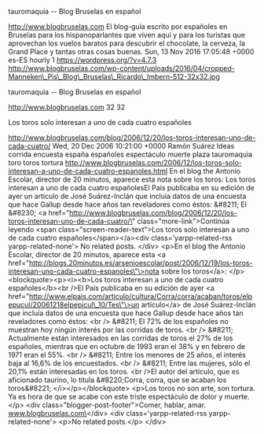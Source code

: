 tauromaquia -- Blog Bruselas en español

http://www.blogbruselas.com El blog-guía escrito por españoles en
Bruselas para los hispanoparlantes que viven aquí y para los turistas
que aprovechan los vuelos baratos para descubrir el chocolate, la
cerveza, la Grand Place y tantas otras cosas buenas. Sun, 13 Nov 2016
17:05:48 +0000 es-ES hourly 1 https://wordpress.org/?v=4.7.3
http://www.blogbruselas.com/wp-content/uploads/2016/04/cropped-Manneken\_Pis\_Blog\_Bruselas\_Ricardo\_Imbern-512-32x32.jpg

tauromaquia -- Blog Bruselas en español

http://www.blogbruselas.com 32 32

Los toros solo interesan a uno de cada cuatro españoles

http://www.blogbruselas.com/blog/2006/12/20/los-toros-interesan-uno-de-cada-cuatro/
Wed, 20 Dec 2006 10:21:00 +0000 Ramón Suárez Ideas corrida encuesta
españa españoles espectáculo muerte plaza tauromaquia toro toros tortura
http://www.blogbruselas.com/2006/12/los-toros-solo-interesan-a-uno-de-cada-cuatro-espanoles.html
En el blog the Antonio Escolar, director de 20 minutos, aparece esta
nota sobre los toros: Los toros interesan a uno de cada cuatro
españolesEl País publicaba en su edición de ayer un artículo de José
Suárez-Inclán que incluía datos de una encuesta que hace Gallup desde
hace años tan reveladores como éstos: &\#8211; El &\#8230; \<a
href=\"http://www.blogbruselas.com/blog/2006/12/20/los-toros-interesan-uno-de-cada-cuatro/\"
class=\"more-link\"\>Continúa leyendo \<span
class=\"screen-reader-text\"\>Los toros solo interesan a uno de cada
cuatro españoles\</span\>\</a\>\<div class=\'yarpp-related-rss
yarpp-related-none\'\> No related posts. \</div\> \<p\>En el blog the
Antonio Escolar, director de 20 minutos, aparece esta \<a
href=\"http://blogs.20minutos.es/arsenioescolar/post/2006/12/19/los-toros-interesan-uno-cada-cuatro-espanoles\"\>nota
sobre los toros\</a\>: \</p\> \<blockquote\>\<p\>\<i\>\<b\>Los toros
interesan a uno de cada cuatro españoles\</b\>\<br /\>El País publicaba
en su edición de ayer \<a
href=\"http://www.elpais.com/articulo/cultura/Corra/corra/acaban/toros/elpepucul/20061218elpepicul\_10/Tes\"\>un
artículo\</a\> de José Suárez-Inclán que incluía datos de una encuesta
que hace Gallup desde hace años tan reveladores como éstos: \<br /\>
&\#8211; El 72% de los españoles no muestran hoy ningún interés por las
corridas de toros. \<br /\> &\#8211; Actualmente están interesados en
las corridas de toros el 27% de los españoles, mientras que en octubre
de 1993 eran el 38% y en febrero de 1971 eran el 55%. \<br /\> &\#8211;
Entre los menores de 25 años, el interés baja al 16,6% de los
encuestados. \<br /\> &\#8211; Entre las mujeres, sólo el 20,1% están
interesadas en los toros. \<br /\>El autor del artículo, que es
aficionado taurino, lo titula &\#8220;Corra, corra, que se acaban los
toros&\#8221;.\</i\>\</p\>\</blockquote\> \<p\>Los toros no son arte,
son tortura. Ya es hora de que se acabe con este triste espectáculo de
dolor y muerte.\</p\> \<div class=\"blogger-post-footer\"\>Comer,
hablar, amar. www.blogbruselas.com\</div\> \<div
class=\'yarpp-related-rss yarpp-related-none\'\> \<p\>No related
posts.\</p\> \</div\>
